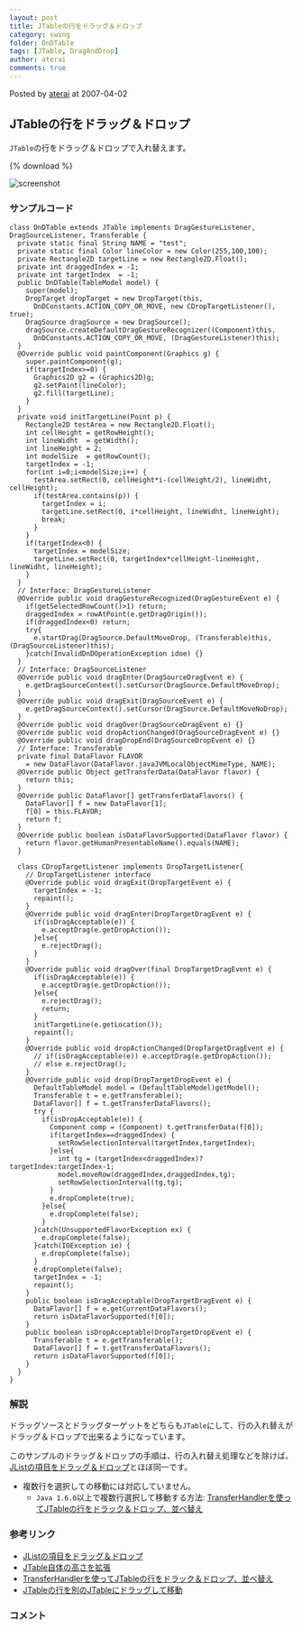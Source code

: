 ```yaml
---
layout: post
title: JTableの行をドラッグ＆ドロップ
category: swing
folder: DnDTable
tags: [JTable, DragAndDrop]
author: aterai
comments: true
---
```


Posted by [aterai](http://terai.xrea.jp/aterai.html) at 2007-04-02

## JTableの行をドラッグ＆ドロップ
`JTable`の行をドラッグ＆ドロップで入れ替えます。

{% download %}

![screenshot](https://lh4.googleusercontent.com/_9Z4BYR88imo/TQTLl0NAFoI/AAAAAAAAAX0/su1r-c7f4V0/s800/DnDTable.png)

### サンプルコード
<pre class="prettyprint"><code>class DnDTable extends JTable implements DragGestureListener, DragSourceListener, Transferable {
  private static final String NAME = "test";
  private static final Color lineColor = new Color(255,100,100);
  private Rectangle2D targetLine = new Rectangle2D.Float();
  private int draggedIndex = -1;
  private int targetIndex  = -1;
  public DnDTable(TableModel model) {
    super(model);
    DropTarget dropTarget = new DropTarget(this,
      DnDConstants.ACTION_COPY_OR_MOVE, new CDropTargetListener(), true);
    DragSource dragSource = new DragSource();
    dragSource.createDefaultDragGestureRecognizer((Component)this,
      DnDConstants.ACTION_COPY_OR_MOVE, (DragGestureListener)this);
  }
  @Override public void paintComponent(Graphics g) {
    super.paintComponent(g);
    if(targetIndex&gt;=0) {
      Graphics2D g2 = (Graphics2D)g;
      g2.setPaint(lineColor);
      g2.fill(targetLine);
    }
  }
  private void initTargetLine(Point p) {
    Rectangle2D testArea = new Rectangle2D.Float();
    int cellHeight = getRowHeight();
    int lineWidht  = getWidth();
    int lineHeight = 2;
    int modelSize  = getRowCount();
    targetIndex = -1;
    for(int i=0;i&lt;modelSize;i++) {
      testArea.setRect(0, cellHeight*i-(cellHeight/2), lineWidht, cellHeight);
      if(testArea.contains(p)) {
        targetIndex = i;
        targetLine.setRect(0, i*cellHeight, lineWidht, lineHeight);
        break;
      }
    }
    if(targetIndex&lt;0) {
      targetIndex = modelSize;
      targetLine.setRect(0, targetIndex*cellHeight-lineHeight, lineWidht, lineHeight);
    }
  }
  // Interface: DragGestureListener
  @Override public void dragGestureRecognized(DragGestureEvent e) {
    if(getSelectedRowCount()&gt;1) return;
    draggedIndex = rowAtPoint(e.getDragOrigin());
    if(draggedIndex&lt;0) return;
    try{
      e.startDrag(DragSource.DefaultMoveDrop, (Transferable)this, (DragSourceListener)this);
    }catch(InvalidDnDOperationException idoe) {}
  }
  // Interface: DragSourceListener
  @Override public void dragEnter(DragSourceDragEvent e) {
    e.getDragSourceContext().setCursor(DragSource.DefaultMoveDrop);
  }
  @Override public void dragExit(DragSourceEvent e) {
    e.getDragSourceContext().setCursor(DragSource.DefaultMoveNoDrop);
  }
  @Override public void dragOver(DragSourceDragEvent e) {}
  @Override public void dropActionChanged(DragSourceDragEvent e) {}
  @Override public void dragDropEnd(DragSourceDropEvent e) {}
  // Interface: Transferable
  private final DataFlavor FLAVOR
    = new DataFlavor(DataFlavor.javaJVMLocalObjectMimeType, NAME);
  @Override public Object getTransferData(DataFlavor flavor) {
    return this;
  }
  @Override public DataFlavor[] getTransferDataFlavors() {
    DataFlavor[] f = new DataFlavor[1];
    f[0] = this.FLAVOR;
    return f;
  }
  @Override public boolean isDataFlavorSupported(DataFlavor flavor) {
    return flavor.getHumanPresentableName().equals(NAME);
  }

  class CDropTargetListener implements DropTargetListener{
    // DropTargetListener interface
    @Override public void dragExit(DropTargetEvent e) {
      targetIndex = -1;
      repaint();
    }
    @Override public void dragEnter(DropTargetDragEvent e) {
      if(isDragAcceptable(e)) {
        e.acceptDrag(e.getDropAction());
      }else{
        e.rejectDrag();
      }
    }
    @Override public void dragOver(final DropTargetDragEvent e) {
      if(isDragAcceptable(e)) {
        e.acceptDrag(e.getDropAction());
      }else{
        e.rejectDrag();
        return;
      }
      initTargetLine(e.getLocation());
      repaint();
    }
    @Override public void dropActionChanged(DropTargetDragEvent e) {
      // if(isDragAcceptable(e)) e.acceptDrag(e.getDropAction());
      // else e.rejectDrag();
    }
    @Override public void drop(DropTargetDropEvent e) {
      DefaultTableModel model = (DefaultTableModel)getModel();
      Transferable t = e.getTransferable();
      DataFlavor[] f = t.getTransferDataFlavors();
      try {
        if(isDropAcceptable(e)) {
          Component comp = (Component) t.getTransferData(f[0]);
          if(targetIndex==draggedIndex) {
            setRowSelectionInterval(targetIndex,targetIndex);
          }else{
            int tg = (targetIndex&lt;draggedIndex)?targetIndex:targetIndex-1;
            model.moveRow(draggedIndex,draggedIndex,tg);
            setRowSelectionInterval(tg,tg);
          }
          e.dropComplete(true);
        }else{
          e.dropComplete(false);
        }
      }catch(UnsupportedFlavorException ex) {
        e.dropComplete(false);
      }catch(IOException ie) {
        e.dropComplete(false);
      }
      e.dropComplete(false);
      targetIndex = -1;
      repaint();
    }
    public boolean isDragAcceptable(DropTargetDragEvent e) {
      DataFlavor[] f = e.getCurrentDataFlavors();
      return isDataFlavorSupported(f[0]);
    }
    public boolean isDropAcceptable(DropTargetDropEvent e) {
      Transferable t = e.getTransferable();
      DataFlavor[] f = t.getTransferDataFlavors();
      return isDataFlavorSupported(f[0]);
    }
  }
}
</code></pre>

### 解説
ドラッグソースとドラッグターゲットをどちらも`JTable`にして、行の入れ替えがドラッグ＆ドロップで出来るようになっています。

このサンプルのドラッグ＆ドロップの手順は、行の入れ替え処理などを除けば、[JListの項目をドラッグ＆ドロップ](http://terai.xrea.jp/Swing/DnDList.html)とほぼ同一です。

- 複数行を選択しての移動には対応していません。
    - `Java 1.6.0`以上で複数行選択して移動する方法: [TransferHandlerを使ってJTableの行をドラック＆ドロップ、並べ替え](http://terai.xrea.jp/Swing/DnDReorderTable.html)

<!-- dummy comment line for breaking list -->

### 参考リンク
- [JListの項目をドラッグ＆ドロップ](http://terai.xrea.jp/Swing/DnDList.html)
- [JTable自体の高さを拡張](http://terai.xrea.jp/Swing/FillsViewportHeight.html)
- [TransferHandlerを使ってJTableの行をドラック＆ドロップ、並べ替え](http://terai.xrea.jp/Swing/DnDReorderTable.html)
- [JTableの行を別のJTableにドラッグして移動](http://terai.xrea.jp/Swing/DragRowsAnotherTable.html)

<!-- dummy comment line for breaking list -->

### コメント
